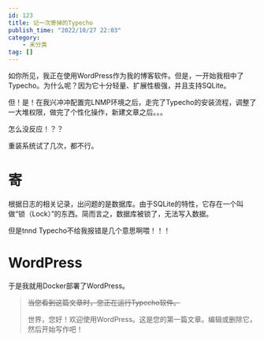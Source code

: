 ```yaml
---
id: 123
title: 记一次寄掉的Typecho
publish_time: "2022/10/27 22:03"
category:
    - 未分类
tag: []
---
```


<!-- wp:paragraph -->
<p>如你所见，我正在使用WordPress作为我的博客软件。但是，一开始我相中了Typecho。为什么呢？因为它十分轻量、扩展性极强，并且支持SQLite。</p>
<!-- /wp:paragraph -->

<!-- wp:paragraph -->
<p>但！是！在我兴冲冲配置完LNMP环境之后，走完了Typecho的安装流程，调整了一大堆权限，做完了个性化操作，新建文章之后。。。</p>
<!-- /wp:paragraph -->

<!-- wp:paragraph -->
<p>怎么没反应！？？</p>
<!-- /wp:paragraph -->

<!-- wp:paragraph -->
<p>重装系统试了几次，都不行。</p>
<!-- /wp:paragraph -->

<!-- wp:heading {"level":1} -->
<h1>寄</h1>
<!-- /wp:heading -->

<!-- wp:paragraph -->
<p>根据日志的相关记录，出问题的是数据库。由于SQLite的特性，它存在一个叫做“锁（Lock）”的东西。简而言之，数据库被锁了，无法写入数据。</p>
<!-- /wp:paragraph -->

<!-- wp:paragraph -->
<p>但是tnnd Typecho不给我报错是几个意思啊喂！！！</p>
<!-- /wp:paragraph -->

<!-- wp:heading {"level":1} -->
<h1>WordPress</h1>
<!-- /wp:heading -->

<!-- wp:paragraph -->
<p>于是我就用Docker部署了WordPress。</p>
<!-- /wp:paragraph -->

<!-- wp:quote {"className":"is-style-default"} -->
<blockquote class="wp-block-quote is-style-default"><p><s>当您看到这篇文章时，您正在运行Typecho软件。</s></p><p>世界，您好！欢迎使用WordPress。这是您的第一篇文章。编辑或删除它，然后开始写作吧！</p></blockquote>
<!-- /wp:quote -->
